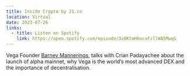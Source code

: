 ```yaml
---
title: Inside Crypto by 21.co
location: Virtual
date: 2023-07-26
links:
  - title: Listen on Spotify
    link: https://open.spotify.com/episode/3zBKtmHhocxFzllWA5MwqG
---
```


Vega Founder <a href="https://twitter.com/barnabee" target="_blank">Barney Mannerings</a>, talks with Crian Padayachee about the launch of alpha mainnet, why Vega is the world’s most advanced DEX and the importance of decentralisation.

